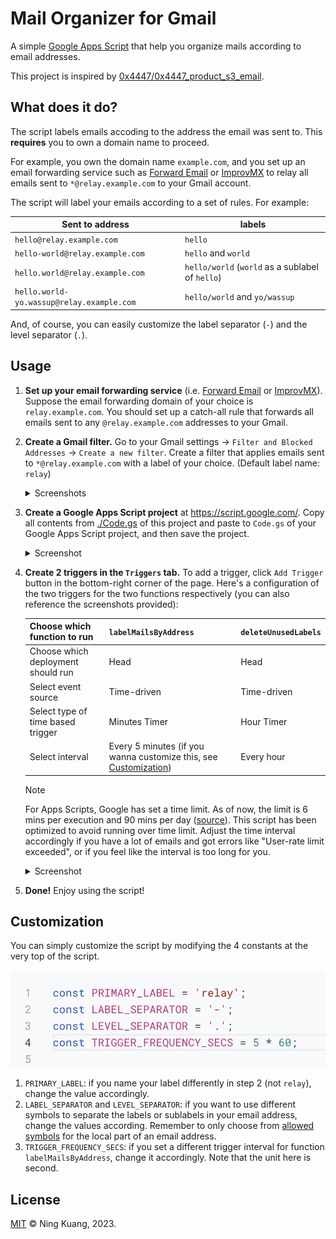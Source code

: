 # Mail Organizer for Gmail

A simple [Google Apps Script](https://script.google.com/) that help you organize mails according to email addresses.

This project is inspired by [0x4447/0x4447_product_s3_email](https://github.com/0x4447/0x4447_product_s3_email).

## What does it do?

The script labels emails accoding to the address the email was sent to. This **requires** you to own a domain name to proceed.

For example, you own the domain name `example.com`, and you set up an email forwarding service such as [Forward Email](https://forwardemail.net/) or [ImprovMX](https://improvmx.com/) to relay all emails sent to `*@relay.example.com` to your Gmail account.

The script will label your emails according to a set of rules. For example:

| Sent to address | labels |
|---|---|
| `hello@relay.example.com` | `hello` |
| `hello-world@relay.example.com` | `hello` and `world` |
| `hello.world@relay.example.com` | `hello/world` (`world` as a sublabel of `hello`) |
| `hello.world-yo.wassup@relay.example.com`| `hello/world` and `yo/wassup` |

And, of course, you can easily customize the label separator (`-`) and the level separator (`.`).

## Usage

1. **Set up your email forwarding service** (i.e. [Forward Email](https://forwardemail.net/) or [ImprovMX](https://improvmx.com/)). Suppose the email forwarding domain of your choice is `relay.example.com`. You should set up a catch-all rule that forwards all emails sent to any `@relay.example.com` addresses to your Gmail.

2. **Create a Gmail filter.** Go to your Gmail settings → `Filter and Blocked Addresses` → `Create a new filter`. Create a filter that applies emails sent to `*@relay.example.com` with a label of your choice. (Default label name: `relay`)

    <details>
    <summary>Screenshots</summary>

    ![set to address](./images/instruction-2-1.jpg)
    ![apply the label](./images/instruction-2-2.jpg)

    </details>

3. **Create a Google Apps Script project** at https://script.google.com/. Copy all contents from [./Code.gs](./Code.gs) of this project and paste to `Code.gs` of your Google Apps Script project, and then save the project.

    <details>
    <summary>Screenshot</summary>

    ![copy / paste and save](./images/instruction-3.jpg)

    </details>

4. **Create 2 triggers in the `Triggers` tab.** To add a trigger, click `Add Trigger` button in the bottom-right corner of the page. Here's a configuration of the two triggers for the two functions respectively (you can also reference the screenshots provided):

    | Choose which function to run | `labelMailsByAddress` | `deleteUnusedLabels` |
    |---|---|---|
    | Choose which deployment should run | Head | Head |
    | Select event source | Time-driven | Time-driven |
    | Select type of time based trigger | Minutes Timer | Hour Timer |
    | Select interval | Every 5 minutes (if you wanna customize this, see [Customization](#customization)) | Every hour |

    > [!NOTE]
    > For Apps Scripts, Google has set a time limit. As of now, the limit is 6 mins per execution and 90 mins per day ([source](https://developers.google.com/apps-script/guides/services/quotas)). This script has been optimized to avoid running over time limit. Adjust the time interval accordingly if you have a lot of emails and got errors like "User-rate limit exceeded", or if you feel like the interval is too long for you.

    <details>
    <summary>Screenshot</summary>

    !["Triggers" tab](./images/instruction-4-1.jpg)
    ![trigger for function "labelMailsByAddress"](./images/instruction-4-2.jpg)
    ![trigger for function "deleteUnusedLabels"](./images/instruction-4-3.jpg)

    </details>

5. **Done!** Enjoy using the script!

## Customization

You can simply customize the script by modifying the 4 constants at the very top of the script.

![screenshot of code](./images/customization.jpg)

1. `PRIMARY_LABEL`: if you name your label differently in step 2 (not `relay`), change the value accordingly.
2. `LABEL_SEPARATOR` and `LEVEL_SEPARATOR`: if you want to use different symbols to separate the labels or sublabels in your email address, change the values according. Remember to only choose from [allowed symbols](https://en.wikipedia.org/wiki/Email_address#Local-part) for the local part of an email address.
3. `TRIGGER_FREQUENCY_SECS`: if you set a different trigger interval for function `labelMailsByAddress`, change it accordingly. Note that the unit here is second.

## License

[MIT](./LICENSE) &copy; Ning Kuang, 2023.
